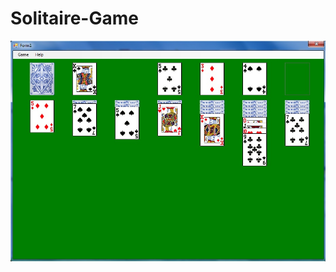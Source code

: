 # Solitaire-Game

<p align="center">
<img src="https://github.com/mandanaGh/Solitaire-Game/blob/main/images/CardGame.jpg" width="600"></p>

